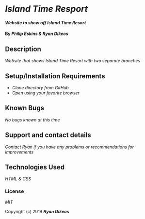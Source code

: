 # _Island Time Resport_

#### _Website to show off Island Time Resort_

#### By _**Philip Eskins & Ryan Dikeos**_

## Description

_Website that shows Island Time Resort with two separate branches_

## Setup/Installation Requirements

* _Clone directory from GitHub_
* _Open using your favorite browser_


## Known Bugs

_No bugs known at this time_

## Support and contact details

_Contact Ryan if you have any problems or recommendations for improvements_

## Technologies Used

_HTML & CSS_

### License

*MIT*

Copyright (c) 2019 **_Ryan Dikeos_**
